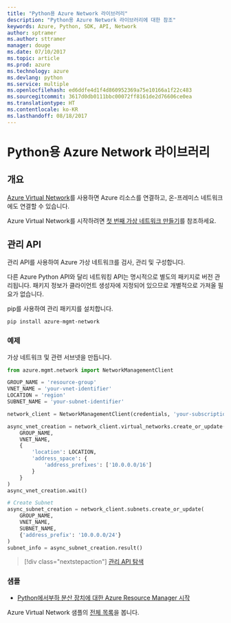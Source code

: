 ```yaml
---
title: "Python용 Azure Network 라이브러리"
description: "Python용 Azure Network 라이브러리에 대한 참조"
keywords: Azure, Python, SDK, API, Network
author: sptramer
ms.author: sttramer
manager: douge
ms.date: 07/10/2017
ms.topic: article
ms.prod: azure
ms.technology: azure
ms.devlang: python
ms.service: multiple
ms.openlocfilehash: ed6ddfe4d1f4d860952369a75e10166a1f22c483
ms.sourcegitcommit: 3617d0db0111bbc00072ff8161de2d76606ce0ea
ms.translationtype: HT
ms.contentlocale: ko-KR
ms.lasthandoff: 08/18/2017
---
```

# <a name="azure-network-libraries-for-python"></a>Python용 Azure Network 라이브러리

## <a name="overview"></a>개요

[Azure Virtual Network](/azure/virtual-network/virtual-networks-overview)를 사용하면 Azure 리소스를 연결하고, 온-프레미스 네트워크에도 연결할 수 있습니다.

Azure Virtual Network를 시작하려면 [첫 번째 가상 네트워크 만들기](/azure/virtual-network/virtual-network-get-started-vnet-subnet)를 참조하세요.

## <a name="management-apis"></a>관리 API

관리 API를 사용하여 Azure 가상 네트워크를 검사, 관리 및 구성합니다.

다른 Azure Python API와 달리 네트워킹 API는 명시적으로 별도의 패키지로 버전 관리됩니다. 패키지 정보가 클라이언트 생성자에 지정되어 있으므로 개별적으로 가져올 필요가 없습니다.

pip를 사용하여 관리 패키지를 설치합니다.

```bash
pip install azure-mgmt-network
```

### <a name="example"></a>예제

가상 네트워크 및 관련 서브넷을 만듭니다.

```python
from azure.mgmt.network import NetworkManagementClient

GROUP_NAME = 'resource-group'
VNET_NAME = 'your-vnet-identifier'
LOCATION = 'region'
SUBNET_NAME = 'your-subnet-identifier'

network_client = NetworkManagementClient(credentials, 'your-subscription-id')

async_vnet_creation = network_client.virtual_networks.create_or_update(
    GROUP_NAME,
    VNET_NAME,
    {
        'location': LOCATION,
        'address_space': {
            'address_prefixes': ['10.0.0.0/16']
        }
    }
)
async_vnet_creation.wait()

# Create Subnet
async_subnet_creation = network_client.subnets.create_or_update(
    GROUP_NAME,
    VNET_NAME,
    SUBNET_NAME,
    {'address_prefix': '10.0.0.0/24'}
)
subnet_info = async_subnet_creation.result()
```

> [!div class="nextstepaction"]
> [관리 API 탐색](/python/api/overview/azure/network/managementlibrary)

### <a name="samples"></a>샘플

* [Python에서부하 분산 장치에 대한 Azure Resource Manager 시작][1]

Azure Virtual Network 샘플의 [전체 목록](https://azure.microsoft.com/en-us/resources/samples/?platform=python&term=virtual%20network)을 봅니다.

[1]: [https://azure.microsoft.com/en-us/resources/samples/network-python-manage-loadbalancer/]
